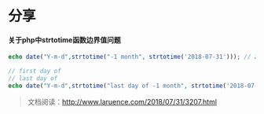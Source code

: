 # 分享

#### 关于php中strtotime函数边界值问题

```php
echo date("Y-m-d",strtotime("-1 month", strtotime('2018-07-31'))); // 2018-07-01

// first day of 
// last day of
echo date("Y-m-d",strtotime("last day of -1 month", strtotime('2018-07-31'))); // 2018-06-30
```

> 文档阅读：http://www.laruence.com/2018/07/31/3207.html